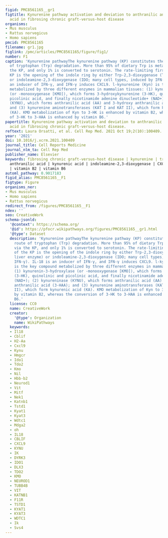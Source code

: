 ```yaml
---
figid: PMC8561165__gr1
figtitle: Kynurenine pathway activation and deviation to anthranilic and kynurenic
  acid in fibrosing chronic graft-versus-host disease
organisms:
- Mus musculus
- Rattus norvegicus
- Homo sapiens
pmcid: PMC8561165
filename: gr1.jpg
figlink: /pmc/articles/PMC8561165/figure/fig1/
number: F1
caption: 'Kynurenine pathwayThe kynurenine pathway (KP) constitutes the main route
  of tryptophan (Trp) degradation. More than 95% of dietary Trp is metabolized via
  the KP, and only 1% is converted to serotonin. The rate-limiting first step of the
  KP is the opening of the indole ring by either Trp-2,3-dioxygenase (TDO; liver enzyme)
  or indoleamine-2,3-dioxygenase (IDO; many cell types, induced by IFN-γ). IL-18 is
  an inducer of IFN-γ, and IFN-γ induces CXCL9. l-kynurenine (Kyn) is the key compound
  metabolized by three different enzymes in mammalian tissues: (1) kynurenin-3-hydroxylase
  (or -monooxygenase [KMO]), which forms 3-hydroxykynurenine (3-HK), quinolinic and
  picolinic acid, and finally nicotinamide adenine dinucleotide+ (NAD+); (2) kynureninase
  (KYNU), which forms anthranilic acid (AA) and 3-hydroxy anthranilic acid (3-HAA);
  and (3) kynurenine aminotransferases (KAT I and KAT II), which form kynurenic acid
  (KA). KMO metabolization of Kyn to 3-HK is enhanced by vitamin B2, whereas the conversion
  of 3-HK to 3-HAA is enhanced by vitamin B6.'
papertitle: Kynurenine pathway activation and deviation to anthranilic and kynurenic
  acid in fibrosing chronic graft-versus-host disease.
reftext: Laura Orsatti, et al. Cell Rep Med. 2021 Oct 19;2(10):100409.
year: '2021'
doi: 10.1016/j.xcrm.2021.100409
journal_title: Cell Reports Medicine
journal_nlm_ta: Cell Rep Med
publisher_name: Elsevier
keywords: fibrosing chronic graft-versus-host disease | kynurenine | tryptophan |
  anthranilic acid | kynurenic acid | indoleamine-2,3-dioxygenase | CXCL9 | IL-18
  | vitamin B2 | vitamin B6
automl_pathway: 0.9017183
figid_alias: PMC8561165__F1
figtype: Figure
organisms_ner:
- Mus musculus
- Homo sapiens
- Rattus norvegicus
redirect_from: /figures/PMC8561165__F1
ndex: ''
seo: CreativeWork
schema-jsonld:
  '@context': https://schema.org/
  '@id': https://pfocr.wikipathways.org/figures/PMC8561165__gr1.html
  '@type': Dataset
  description: 'Kynurenine pathwayThe kynurenine pathway (KP) constitutes the main
    route of tryptophan (Trp) degradation. More than 95% of dietary Trp is metabolized
    via the KP, and only 1% is converted to serotonin. The rate-limiting first step
    of the KP is the opening of the indole ring by either Trp-2,3-dioxygenase (TDO;
    liver enzyme) or indoleamine-2,3-dioxygenase (IDO; many cell types, induced by
    IFN-γ). IL-18 is an inducer of IFN-γ, and IFN-γ induces CXCL9. l-kynurenine (Kyn)
    is the key compound metabolized by three different enzymes in mammalian tissues:
    (1) kynurenin-3-hydroxylase (or -monooxygenase [KMO]), which forms 3-hydroxykynurenine
    (3-HK), quinolinic and picolinic acid, and finally nicotinamide adenine dinucleotide+
    (NAD+); (2) kynureninase (KYNU), which forms anthranilic acid (AA) and 3-hydroxy
    anthranilic acid (3-HAA); and (3) kynurenine aminotransferases (KAT I and KAT
    II), which form kynurenic acid (KA). KMO metabolization of Kyn to 3-HK is enhanced
    by vitamin B2, whereas the conversion of 3-HK to 3-HAA is enhanced by vitamin
    B6.'
  license: CC0
  name: CreativeWork
  creator:
    '@type': Organization
    name: WikiPathways
  keywords:
  - Il18
  - Cblif
  - H2-Aa
  - Cxcl9
  - Kynu
  - Hmgcr
  - Ido1
  - Tdo2
  - Kmo
  - Nil
  - Hbb-b2
  - Neurod1
  - Vit
  - Mitf
  - Nek1
  - Katnb1
  - Tstd1
  - Kyat1
  - Kyat3
  - Wdtc1
  - Mdga2
  - oh
  - IL18
  - CBLIF
  - CXCL9
  - KYNU
  - IK
  - DYRK3
  - IDO1
  - DLX3
  - TDO2
  - KMO
  - NEUROD1
  - TUBB4B
  - VIT
  - KATNB1
  - F11R
  - TSTD1
  - KYAT1
  - KYAT3
  - WDTC1
  - Ik
  - Svs4
---
```

